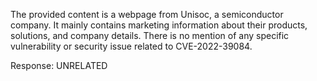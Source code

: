 The provided content is a webpage from Unisoc, a semiconductor company. It mainly contains marketing information about their products, solutions, and company details. There is no mention of any specific vulnerability or security issue related to CVE-2022-39084.

Response: UNRELATED